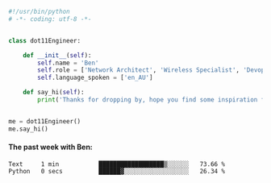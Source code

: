 ```python
#!/usr/bin/python
# -*- coding: utf-8 -*-


class dot11Engineer:

    def __init__(self):
        self.name = 'Ben'
        self.role = ['Network Architect', 'Wireless Specialist', 'Devops Engineer']
        self.language_spoken = ['en_AU']

    def say_hi(self):
        print('Thanks for dropping by, hope you find some inspiration from my work.')


me = dot11Engineer()
me.say_hi()
```

#### The past week with Ben:
<!--START_SECTION:waka-->

```text
Text     1 min           ██████████████████▒░░░░░░   73.66 %
Python   0 secs          ██████▓░░░░░░░░░░░░░░░░░░   26.34 %
```

<!--END_SECTION:waka-->  



